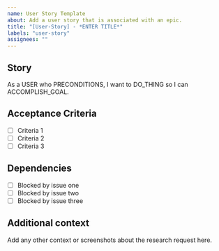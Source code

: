 ```yaml
---
name: User Story Template
about: Add a user story that is associated with an epic.
title: "[User-Story] - *ENTER TITLE*"
labels: "user-story"
assignees: ""
---
```


## Story

As a USER who PRECONDITIONS, I want to DO_THING so I can ACCOMPLISH_GOAL.

## Acceptance Criteria

- [ ] Criteria 1
- [ ] Criteria 2
- [ ] Criteria 3

## Dependencies

- [ ] Blocked by issue one
- [ ] Blocked by issue two
- [ ] Blocked by issue three

## Additional context

Add any other context or screenshots about the research request here.

